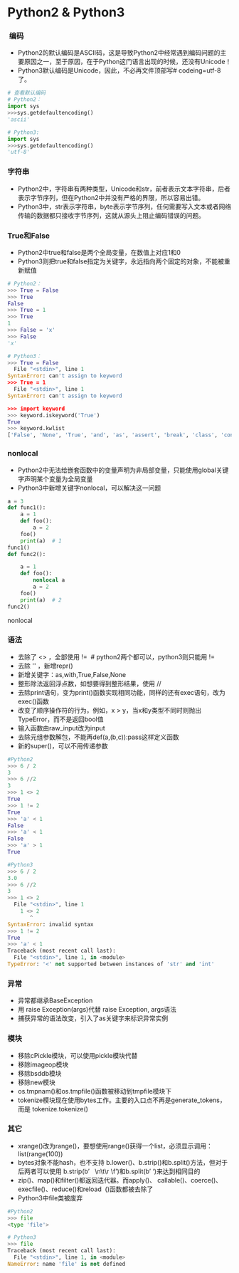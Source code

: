 # Python2 & Python3

###  编码

- Python2的默认编码是ASCII码，这是导致Python2中经常遇到编码问题的主要原因之一，至于原因，在于Python这门语言出现的时候，还没有Unicode！
- Python3默认编码是Unicode，因此，不必再文件顶部写# codeing=utf-8了。

```python
# 查看默认编码
# Python2：
import sys
>>>sys.getdefaultencoding()
'ascii'

# Python3:
import sys
>>>sys.getdefaultencoding()
'utf-8'
```

### 字符串

- Python2中，字符串有两种类型，Unicode和str，前者表示文本字符串，后者表示字节序列，但在Python2中并没有严格的界限，所以容易出错。
- Python3中，str表示字符串，byte表示字节序列，任何需要写入文本或者网络传输的数据都只接收字节序列，这就从源头上阻止编码错误的问题。

### True和False

- Python2中true和false是两个全局变量，在数值上对应1和0
- Python3则把true和false指定为关键字，永远指向两个固定的对象，不能被重新赋值

```python
# Python2：
>>> True = False
>>> True
False
>>> True = 1
>>> True
1
>>> False = 'x'
>>> False
'x'

# Python3：
>>> True = False
  File "<stdin>", line 1
SyntaxError: can't assign to keyword
>>> True = 1
  File "<stdin>", line 1
SyntaxError: can't assign to keyword

>>> import keyword
>>> keyword.iskeyword('True')
True
>>> keyword.kwlist
['False', 'None', 'True', 'and', 'as', 'assert', 'break', 'class', 'continue', 'def', 'del', 'elif', 'else', 'except', 'finally', 'for', 'from', 'global', 'if', 'import', 'in', 'is', 'lambda', 'nonlocal', 'not', 'or', 'pass', 'raise', 'return', 'try', 'while', 'with', 'yield']
```

### nonlocal

- Python2中无法给嵌套函数中的变量声明为非局部变量，只能使用global关键字声明某个变量为全局变量
- Python3中新增关键字nonlocal，可以解决这一问题

```python
a = 3
def func1():
    a = 1
    def foo():
        a = 2
    foo()
    print(a)  # 1
func1()
def func2():

    a = 1
    def foo():
        nonlocal a
        a = 2
    foo()
    print(a)  # 2
func2()
```

nonlocal

### 语法

- 去除了 <> ，全部使用 !=  # python2两个都可以，python3则只能用 !=
- 去除 '' ，新增repr()
- 新增关键字：as,with,True,False,None
- 整形除法返回浮点数，如想要得到整形结果，使用 //
- 去除print语句，变为print()函数实现相同功能，同样的还有exec语句，改为exec()函数
- 改变了顺序操作符的行为，例如，x > y，当x和y类型不同时则抛出TypeError，而不是返回bool值
- 输入函数由raw\_input改为input
- 去除元组参数解包，不能再def(a,(b,c)):pass这样定义函数
- 新的super()，可以不用传递参数

```python
#Python2
>>> 6 / 2
3
>>> 6 //2
3
>>> 1 <> 2
True
>>> 1 != 2
True
>>> 'a' < 1
False
>>> 'a' < 1
False
>>> 'a' > 1
True

#Python3
>>> 6 / 2
3.0
>>> 6 //2
3
>>> 1 <> 2
  File "<stdin>", line 1
    1 <> 2
       ^
SyntaxError: invalid syntax
>>> 1 != 2
True
>>> 'a' < 1
Traceback (most recent call last):
  File "<stdin>", line 1, in <module>
TypeError: '<' not supported between instances of 'str' and 'int'
```

### 异常

- 异常都继承BaseException
- 用 raise Exception(args)代替 raise Exception, args语法
- 捕获异常的语法改变，引入了as关键字来标识异常实例

### 模块

- 移除cPickle模块，可以使用pickle模块代替
- 移除imageop模块
- 移除bsddb模块
- 移除new模块
- os.tmpnam()和os.tmpfile()函数被移动到tmpfile模块下
- tokenize模块现在使用bytes工作。主要的入口点不再是generate\_tokens，而是 tokenize.tokenize()

### 其它

- xrange()改为range()，要想使用range()获得一个list，必须显示调用：list(range(100))
- bytes对象不能hash，也不支持 b.lower()、b.strip()和b.split()方法，但对于后两者可以使用 b.strip(b’  
  \\n\\t\\r \\f’)和b.split(b’ ‘)来达到相同目的
- zip()、map()和filter()都返回迭代器。而apply()、 callable()、coerce()、 execfile()、reduce()和reload 
  ()函数都被去除了
- Python3中file类被废弃

```python
#Python2
>>> file
<type 'file'>

# Python3
>>> file
Traceback (most recent call last):
  File "<stdin>", line 1, in <module>
NameError: name 'file' is not defined
```
